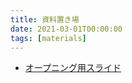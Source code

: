 ```yaml
---
title: 資料置き場
date: 2021-03-01T00:00:00
tags: [materials]
---
```


- [オープニング用スライド](../../assets/materials/welcome_slides/)

